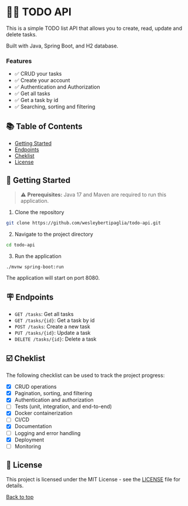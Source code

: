 # 😶‍🌫️ TODO API

This is a simple TODO list API that allows you to create, read, update and delete tasks.

Built with Java, Spring Boot, and H2 database.

### Features

- ✅ CRUD your tasks
- ✅ Create your account
- ✅ Authentication and Authorization
- ✅ Get all tasks
- ✅ Get a task by id
- ✅ Searching, sorting and filtering

## 📚 Table of Contents

- [Getting Started](#-getting-started)
- [Endpoints](#-endpoints)
- [Cheklist](#-cheklist)
- [License](#-license)

## 🚀 Getting Started

> ⚠️ **Prerequisites:** Java 17 and Maven are required to run this application.

1. Clone the repository

```bash
git clone https://github.com/wesleybertipaglia/todo-api.git
```

2. Navigate to the project directory

```bash
cd todo-api
```

3. Run the application

```bash
./mvnw spring-boot:run
```

The application will start on port 8080.

## 🪧 Endpoints

- `GET /tasks`: Get all tasks
- `GET /tasks/{id}`: Get a task by id
- `POST /tasks`: Create a new task
- `PUT /tasks/{id}`: Update a task
- `DELETE /tasks/{id}`: Delete a task

## ☑️ Cheklist

The following checklist can be used to track the project progress:

- [x] CRUD operations
- [x] Pagination, sorting, and filtering
- [x] Authentication and authorization
- [ ] Tests (unit, integration, and end-to-end)
- [x] Docker containerization
- [ ] CI/CD
- [x] Documentation
- [ ] Logging and error handling
- [x] Deployment
- [ ] Monitoring

## 📜 License

This project is licensed under the MIT License - see the [LICENSE](LICENSE) file for details.

[Back to top](#-todo-api)
